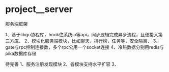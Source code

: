 # project__server

服务端框架

1、基于libgo协程库，hook住系统io等api，同步逻辑完成异步流程，且便接入第三方库、
2、模块化服务端模块，比如聊天，排行榜，任务等，安全隔离、
3、gate与rpc控制连接数，多个rpc公用一个socket连接
4、冷热数据分别用redis与pika数据库存储

待完善
1、服务注册发现模块
2、各模块支持水平扩容
3、